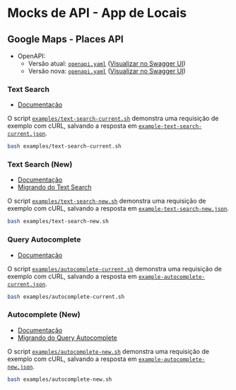# Mocks de API - App de Locais

## Google Maps - Places API

- OpenAPI:
  - Versão atual:
    [`openapi.yaml`](https://raw.githubusercontent.com/googlemaps/openapi-specification/main/dist/google-maps-platform-openapi3.yml)
    ([Visualizar no Swagger UI](https://editor-next.swagger.io/?url=https://raw.githubusercontent.com/googlemaps/openapi-specification/main/dist/google-maps-platform-openapi3.yml))
  - Versão nova:
    [`openapi.yaml`](https://gist.githubusercontent.com/diego-aquino/a0554434e8ac73ece2f5d787727b227f/raw/1f584f091df2274239b64e91e23019f5d0b26414/google-maps-places-api-new.openapi.yaml)
    ([Visualizar no Swagger UI](https://editor-next.swagger.io/?url=https://gist.githubusercontent.com/diego-aquino/a0554434e8ac73ece2f5d787727b227f/raw/1f584f091df2274239b64e91e23019f5d0b26414/google-maps-places-api-new.openapi.yaml))

### Text Search

- [Documentação](https://developers.google.com/maps/documentation/places/web-service/search-text)

O script [`examples/text-search-current.sh`](./examples/text-search-current.sh)
demonstra uma requisição de exemplo com cURL, salvando a resposta em
[`example-text-search-current.json`](./example-text-search-current.json).

```bash
bash examples/text-search-current.sh
```

### Text Search (New)

- [Documentação](https://developers.google.com/maps/documentation/places/web-service/text-search)
- [Migrando do Text Search](https://developers.google.com/maps/documentation/places/web-service/migrate-text)

O script [`examples/text-search-new.sh`](./examples/text-search-new.sh)
demonstra uma requisição de exemplo com cURL, salvando a resposta em
[`example-text-search-new.json`](./example-text-search-new.json).

```bash
bash examples/text-search-new.sh
```

### Query Autocomplete

- [Documentação](https://developers.google.com/maps/documentation/places/web-service/query)

O script
[`examples/autocomplete-current.sh`](./examples/autocomplete-current.sh)
demonstra uma requisição de exemplo com cURL, salvando a resposta em
[`example-autocomplete-current.json`](./example-autocomplete-current.json).

```bash
bash examples/autocomplete-current.sh
```

### Autocomplete (New)

- [Documentação](https://developers.google.com/maps/documentation/places/web-service/place-autocomplete)
- [Migrando do Query Autocomplete](https://developers.google.com/maps/documentation/places/web-service/migrate-autocomplete)

O script [`examples/autocomplete-new.sh`](./examples/autocomplete-new.sh)
demonstra uma requisição de exemplo com cURL, salvando a resposta em
[`example-autocomplete-new.json`](./example-autocomplete-new.json).

```bash
bash examples/autocomplete-new.sh
```
